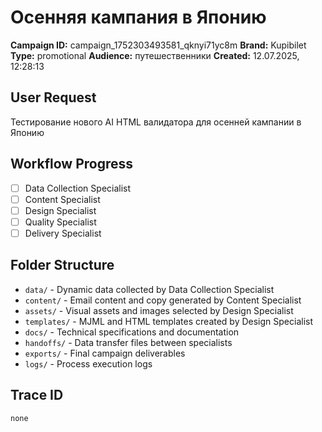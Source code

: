 # Осенняя кампания в Японию

**Campaign ID:** campaign_1752303493581_qknyi71yc8m
**Brand:** Kupibilet
**Type:** promotional
**Audience:** путешественники
**Created:** 12.07.2025, 12:28:13

## User Request
Тестирование нового AI HTML валидатора для осенней кампании в Японию

## Workflow Progress
- [ ] Data Collection Specialist
- [ ] Content Specialist  
- [ ] Design Specialist
- [ ] Quality Specialist
- [ ] Delivery Specialist

## Folder Structure

- `data/` - Dynamic data collected by Data Collection Specialist
- `content/` - Email content and copy generated by Content Specialist
- `assets/` - Visual assets and images selected by Design Specialist
- `templates/` - MJML and HTML templates created by Design Specialist
- `docs/` - Technical specifications and documentation
- `handoffs/` - Data transfer files between specialists
- `exports/` - Final campaign deliverables
- `logs/` - Process execution logs

## Trace ID
`none`
